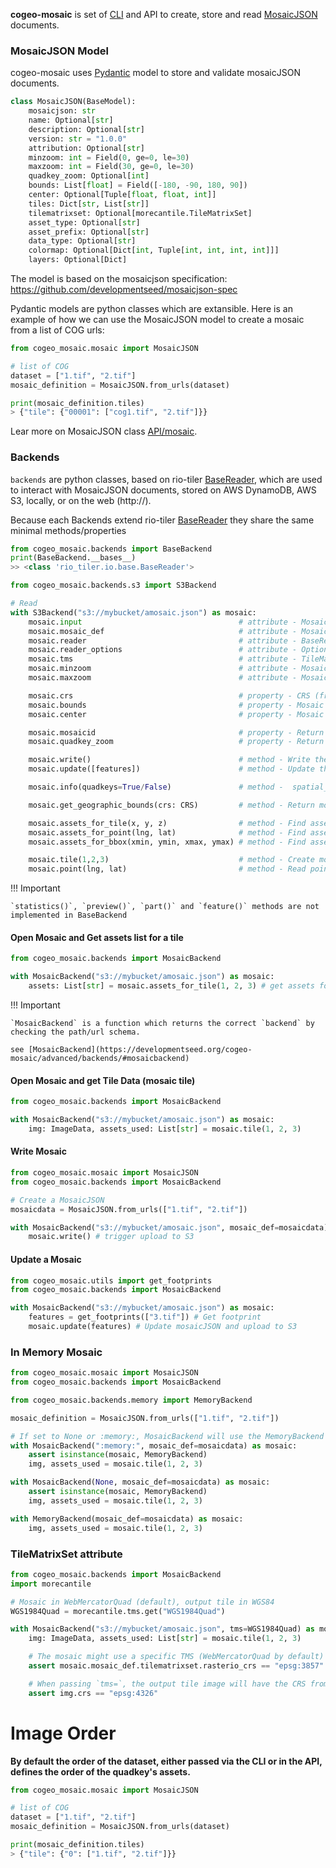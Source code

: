 

**cogeo-mosaic** is set of [CLI](/CLI) and API to create, store and read [MosaicJSON](https://github.com/developmentseed/mosaicjson-spec) documents.


### MosaicJSON Model

cogeo-mosaic uses [Pydantic](https://pydantic-docs.helpmanual.io) model to store and validate mosaicJSON documents.
```python
class MosaicJSON(BaseModel):
    mosaicjson: str
    name: Optional[str]
    description: Optional[str]
    version: str = "1.0.0"
    attribution: Optional[str]
    minzoom: int = Field(0, ge=0, le=30)
    maxzoom: int = Field(30, ge=0, le=30)
    quadkey_zoom: Optional[int]
    bounds: List[float] = Field([-180, -90, 180, 90])
    center: Optional[Tuple[float, float, int]]
    tiles: Dict[str, List[str]]
    tilematrixset: Optional[morecantile.TileMatrixSet]
    asset_type: Optional[str]
    asset_prefix: Optional[str]
    data_type: Optional[str]
    colormap: Optional[Dict[int, Tuple[int, int, int, int]]]
    layers: Optional[Dict]
```

The model is based on the mosaicjson specification: https://github.com/developmentseed/mosaicjson-spec

Pydantic models are python classes which are extansible. Here is an example of how we can use the MosaicJSON model to create a mosaic from a list of COG urls:

```python
from cogeo_mosaic.mosaic import MosaicJSON

# list of COG
dataset = ["1.tif", "2.tif"]
mosaic_definition = MosaicJSON.from_urls(dataset)

print(mosaic_definition.tiles)
> {"tile": {"00001": ["cog1.tif", "2.tif"]}}
```

Lear more on MosaicJSON class [API/mosaic](../API/mosaic).


### Backends

`backends` are python classes, based on rio-tiler [BaseReader](https://github.com/cogeotiff/rio-tiler/blob/main/rio_tiler/io/base.py#L16), which are used to interact with MosaicJSON documents, stored on AWS DynamoDB, AWS S3, locally, or on the web (http://).

Because each Backends extend rio-tiler [BaseReader](https://github.com/cogeotiff/rio-tiler/blob/main/rio_tiler/io/base.py#L16) they share the same minimal methods/properties

```python
from cogeo_mosaic.backends import BaseBackend
print(BaseBackend.__bases__)
>> <class 'rio_tiler.io.base.BaseReader'>
```

```python
from cogeo_mosaic.backends.s3 import S3Backend

# Read
with S3Backend("s3://mybucket/amosaic.json") as mosaic:
    mosaic.input                                   # attribute - MosaicJSON path
    mosaic.mosaic_def                              # attribute - MosaicJSON document, wrapped in a Pydantic Model
    mosaic.reader                                  # attribute - BaseReader, MultiBaseReader, MultiBandReader to use to fetch tile data
    mosaic.reader_options                          # attribute - Options for forward to `reader`
    mosaic.tms                                     # attribute - TileMatrixSet (default to WebMercatorQuad)
    mosaic.minzoom                                 # attribute - Mosaic (default to tms or mosaic minzoom)
    mosaic.maxzoom                                 # attribute - Mosaic (default to tms or mosaic maxzoom)

    mosaic.crs                                     # property - CRS (from mosaic's TMS geographic CRS)
    mosaic.bounds                                  # property - Mosaic bounds in `mosaic.crs`
    mosaic.center                                  # property - Mosaic center (lon, lat, minzoom)

    mosaic.mosaicid                                # property - Return sha224 id from the mosaicjson doc
    mosaic.quadkey_zoom                            # property - Return Quadkey zoom of the mosaic

    mosaic.write()                                 # method - Write the mosaicjson to the given location
    mosaic.update([features])                      # method - Update the mosaicjson data with a list of features

    mosaic.info(quadkeys=True/False)               # method -  spatial_info, list of quadkeys and mosaic name

    mosaic.get_geographic_bounds(crs: CRS)         # method - Return mosaic bounds in a geographic CRS

    mosaic.assets_for_tile(x, y, z)                # method - Find assets for a specific mercator tile
    mosaic.assets_for_point(lng, lat)              # method - Find assets for a specific point
    mosaic.assets_for_bbox(xmin, ymin, xmax, ymax) # method - Find assets for a specific bbox

    mosaic.tile(1,2,3)                             # method - Create mosaic tile
    mosaic.point(lng, lat)                         # method - Read point value from multiple assets
```

!!! Important

    `statistics()`, `preview()`, `part()` and `feature()` methods are not implemented in BaseBackend

#### Open Mosaic and Get assets list for a tile

```python
from cogeo_mosaic.backends import MosaicBackend

with MosaicBackend("s3://mybucket/amosaic.json") as mosaic:
    assets: List[str] = mosaic.assets_for_tile(1, 2, 3) # get assets for morecantile.Tile(1, 2, 3)
```

!!! Important

    `MosaicBackend` is a function which returns the correct `backend` by checking the path/url schema.

    see [MosaicBackend](https://developmentseed.org/cogeo-mosaic/advanced/backends/#mosaicbackend)

#### Open Mosaic and get Tile Data (mosaic tile)

```python
from cogeo_mosaic.backends import MosaicBackend

with MosaicBackend("s3://mybucket/amosaic.json") as mosaic:
    img: ImageData, assets_used: List[str] = mosaic.tile(1, 2, 3)
```

#### Write Mosaic

```python
from cogeo_mosaic.mosaic import MosaicJSON
from cogeo_mosaic.backends import MosaicBackend

# Create a MosaicJSON
mosaicdata = MosaicJSON.from_urls(["1.tif", "2.tif"])

with MosaicBackend("s3://mybucket/amosaic.json", mosaic_def=mosaicdata) as mosaic:
    mosaic.write() # trigger upload to S3
```

#### Update a Mosaic

```python
from cogeo_mosaic.utils import get_footprints
from cogeo_mosaic.backends import MosaicBackend

with MosaicBackend("s3://mybucket/amosaic.json") as mosaic:
    features = get_footprints(["3.tif"]) # Get footprint
    mosaic.update(features) # Update mosaicJSON and upload to S3
```

### In Memory Mosaic

```python
from cogeo_mosaic.mosaic import MosaicJSON
from cogeo_mosaic.backends import MosaicBackend

from cogeo_mosaic.backends.memory import MemoryBackend

mosaic_definition = MosaicJSON.from_urls(["1.tif", "2.tif"])

# If set to None or :memory:, MosaicBackend will use the MemoryBackend
with MosaicBackend(":memory:", mosaic_def=mosaicdata) as mosaic:
    assert isinstance(mosaic, MemoryBackend)
    img, assets_used = mosaic.tile(1, 2, 3)

with MosaicBackend(None, mosaic_def=mosaicdata) as mosaic:
    assert isinstance(mosaic, MemoryBackend)
    img, assets_used = mosaic.tile(1, 2, 3)

with MemoryBackend(mosaic_def=mosaicdata) as mosaic:
    img, assets_used = mosaic.tile(1, 2, 3)
```

### TileMatrixSet attribute

```python
from cogeo_mosaic.backends import MosaicBackend
import morecantile

# Mosaic in WebMercatorQuad (default), output tile in WGS84
WGS1984Quad = morecantile.tms.get("WGS1984Quad")

with MosaicBackend("s3://mybucket/amosaic.json", tms=WGS1984Quad) as mosaic:
    img: ImageData, assets_used: List[str] = mosaic.tile(1, 2, 3)

    # The mosaic might use a specific TMS (WebMercatorQuad by default)
    assert mosaic.mosaic_def.tilematrixset.rasterio_crs == "epsg:3857"

    # When passing `tms=`, the output tile image will have the CRS from the input TMS
    assert img.crs == "epsg:4326"
```

# Image Order

**By default the order of the dataset, either passed via the CLI or in the API, defines the order of the quadkey's assets.**

```python
from cogeo_mosaic.mosaic import MosaicJSON

# list of COG
dataset = ["1.tif", "2.tif"]
mosaic_definition = MosaicJSON.from_urls(dataset)

print(mosaic_definition.tiles)
> {"tile": {"0": ["1.tif", "2.tif"]}}
```
